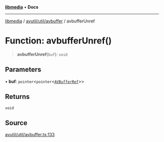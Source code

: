 [**libmedia**](../../../../README.md) • **Docs**

***

[libmedia](../../../../README.md) / [avutil/util/avbuffer](../README.md) / avbufferUnref

# Function: avbufferUnref()

> **avbufferUnref**(`buf`): `void`

## Parameters

• **buf**: `pointer`\<`pointer`\<[`AVBufferRef`](../../../struct/avbuffer/classes/AVBufferRef.md)\>\>

## Returns

`void`

## Source

[avutil/util/avbuffer.ts:133](https://github.com/zhaohappy/libmedia/blob/a88305ff5d10e91621f2d71d24c72fc85681b8f7/src/avutil/util/avbuffer.ts#L133)
